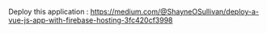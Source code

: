 Deploy this application : https://medium.com/@ShayneOSullivan/deploy-a-vue-js-app-with-firebase-hosting-3fc420cf3998